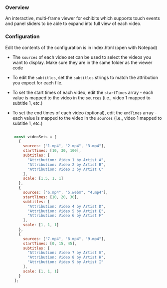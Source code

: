 ### Overview

An interactive, multi-frame viewer for exhibits which supports touch events and panel sliders to be able to expand into full view of each video.

### Configuration

Edit the contents of the configuration is in index.html (open with Notepad)

* The `sources` of each video set can be used to select the videos you want to display. Make sure they are in the same folder as the viewer code

* To edit the `subtitles`, set the `subtitles` strings to match the attribution you expect for each file.

* To set the start times of each video, edit the `startTimes` array - each value is mapped to the video in the `sources` (i.e., video 1 mapped to subtitle 1, etc.)

* To set the end times of each video (optional), edit the `endTimes` array - each value is mapped to the video in the `sources` (i.e., video 1 mapped to subtitle 1, etc.)

``` javascript

    const videoSets = [
      {
        sources: ["1.mp4", "2.mp4", "3.mp4"],
        startTimes: [10, 30, 100],
        subtitles: [
          "Attribution: Video 1 by Artist A",
          "Attribution: Video 2 by Artist B",
          "Attribution: Video 3 by Artist C"
        ],
        scale: [1.5, 1, 1]
      },
      {
        sources: ["6.mp4", "5.webm", "4.mp4"],
        startTimes: [10, 20, 30],
        subtitles: [
          "Attribution: Video 4 by Artist D",
          "Attribution: Video 5 by Artist E",
          "Attribution: Video 6 by Artist F"
        ],
        scale: [1, 1, 1]
      },
      {
        sources: ["7.mp4", "8.mp4", "9.mp4"],
        startTimes: [0, 15, 45],
        subtitles: [
          "Attribution: Video 7 by Artist G",
          "Attribution: Video 8 by Artist H",
          "Attribution: Video 9 by Artist I"
        ],
        scale: [1, 1, 1]
      }
    ];

```
